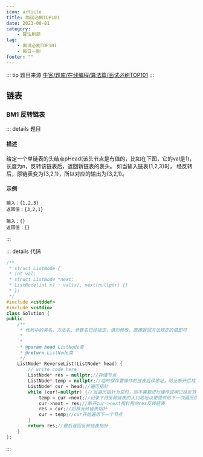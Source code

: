 ```yaml
---
icon: article
title: 面试必刷TOP101
date: 2023-08-01
category:
    - 算法刷题
tag:
    - 面试必刷TOP101
    - 每日一刷
footer: ""
---
```

::: tip 题目来源
[牛客/题库/在线编程/算法篇/面试必刷TOP101](https://www.nowcoder.com/exam/oj)
:::

## 链表

### BM1 反转链表
<!-- #region -->
::: details 题目

#### 描述

给定一个单链表的头结点pHead(该头节点是有值的，比如在下图，它的val是1)，长度为n，反转该链表后，返回新链表的表头。
如当输入链表{1,2,3}时，
经反转后，原链表变为{3,2,1}，所以对应的输出为{3,2,1}。

#### 示例

```示例
输入：{1,2,3}
返回值：{3,2,1}

输入：{}
返回值：{}
```

:::

::: details 代码

```cpp
/**
 * struct ListNode {
 * int val;
 * struct ListNode *next;
 * ListNode(int x) : val(x), next(nullptr) {}
 * };
 */
#include <cstddef>
#include <cstdio>
class Solution {
public:
    /**
     * 代码中的类名、方法名、参数名已经指定，请勿修改，直接返回方法规定的值即可
     *
     * 
     * @param head ListNode类 
     * @return ListNode类
     */
    ListNode* ReverseList(ListNode* head) {
        // write code here
        ListNode* res = nullptr;//存储节点
        ListNode* temp = nullptr;//临时保存要操作的链表后续地址，防止断开后找不到节点入口遍历
        ListNode* cur = head;//遍历指针
        while (cur!=nullptr) {//当遍历指针为空时，则不需要进行操作说明已经反转好了，循环条件为!=nullptr
            temp = cur->next;//记录下待反转链表的入口地址以便提供给下一次遍历指针
            cur->next = res;//断开cur->next指针指向res反转链表
            res = cur;//后移反转链表指针
            cur = temp;//cur开始遍历下一个节点
        }
        return res;//最后返回反转链表指针
    }
};
```

:::
<!-- #endregion -->
